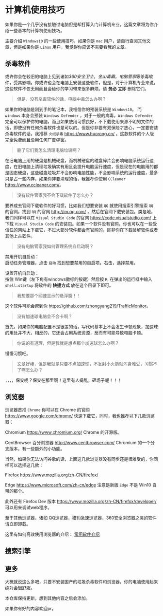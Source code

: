 # 计算机使用技巧

如果你是一个几乎没有接触过电脑但是却打算入门计算机专业，这篇文章将为你介绍一些基本的计算机使用技巧。

主要介绍 `Windows10` 的一些使用技巧，如果你是 `mac` 用户，请自行查阅其他文章，但是如果你是 `Linux` 用户，我觉得你应该不需要看我的文章。

## 杀毒软件

或许你会在较旧的电脑上见到诸如*360安全卫士*，*金山毒霸*，*电脑管家*等杀毒软件，受其影响，你或许也会在电脑上安装这些软件，但是，对于计算机专业来说，这些软件不仅无用而且会给你的学习带来很多麻烦。请 **务必** **立即** 删除它们。

> 但是，没有杀毒软件的话，电脑中毒怎么办啊？

如果你的电脑是刚到手的笔记本，我相信你的预装系统是 `Windows10`。 而 `windows` 本身会预装 `Windows Defender` ，对于一般的病毒，`Windows Defender` 完全可以保护你的电脑，而且如果使用习惯良好，不下载使用来源不明的文件的话，即使没有任何杀毒软件也是可以的。但是你非要有双保险才放心，一定要安装杀毒软件的话，我推荐 `火绒杀毒` <https://www.huorong.cn/> 。这款软件的个人版完全免费而且没用任何广告弹窗。

> 删了它们我怎么清理电脑垃圾啊？

在旧电脑上用的硬盘是机械硬盘，而机械硬盘的磁盘碎片会影响电脑系统运行速度，在旧电脑上清理垃圾确实有用且会提升电脑运行速度，但是现在的电脑用的都是固态硬盘，这些磁盘垃圾并不会影响电脑性能，不会影响系统的运行速度，最多只是占一些内存，如果你非要清理的话，我推荐你使用 `CCleaner` <https://www.ccleaner.com/>。

> 没有软件管家我不会下载软件了怎么办？

要养成去官网下载软件的好习惯，比如我们想要安装 `QQ` 就使用搜索引擎搜索 `QQ` 的官网，找到 `QQ` 的官网 <http://im.qq.com/> ，然后在官网下载安装包。类是地，我们同样可以在 `Visual Studio Code` 的官网 <https://code.visualstudio.com/> 上下载 `Visual Studio Code` 的安装包。如果一个软件没有官网，你也可以在一些受信任的网站上下载它，不过大部分软件都会有官网的，除非你在下载破解软件或者其他上古软件。

> 没有电脑管家我如何管理系统自启动啊？

禁用开机自启动：\
启动任务管理器，点击 `启动` 找到想要禁用的自启项，右击，选择禁用。

设置开机自启动：\
按住 Win键（左下角有windows徽标的按键）然后按 `R`, 在弹出的运行框中输入 `shell:startup` 将软件的 **快捷方式** 放在这个目录下即可。

> 我想要那个网速显示的悬浮窗！！

这个软件可能会帮到你 <https://github.com/zhongyang219/TrafficMonitor>。

> 没有加速球电脑会不会卡啊？

首先，如果你的电脑配置不是很差的话，写代码基本上不会发生卡顿现象，加速球的用处并不大，相反的，它还会占用系统资源，反而有可能导致电脑卡顿。

> 你说的有道理，但是我就是想点那个加速球怎么办啊？

慢慢习惯吧。

> 文章好棒，但是我就是只要不点加速球，不发射小火箭就浑身难受，习惯不了啊怎么办？

，，，，保安呢？保安在那里啊！这里有人捣乱，砸场子呢！！！

## 浏览器

浏览器首推 `Chrome` 你可以在 Chrome 的官网 <https://www.google.com/chrome/> 快速下载它，同时，我也推荐以下几款浏览器：

Chromium <https://www.chromium.org/> Chrome 的开源版。

CentBrowser 百分浏览器 <http://www.centbrowser.com/> Chromium 的一个分支版本，有一些额外的小功能。

当然，如果你无法访问谷歌的话，上面这几款浏览器没有同步还是很难受的，你同样可以选择这几款：

Firefox <https://www.mozilla.org/zh-CN/firefox/>

Edge <https://www.microsoft.com/zh-cn/edge> 注意是新版 `Edge` 不是 Win10 自带的那个。

此外还有 Firefox Dev 版本 <https://www.mozilla.org/zh-CN/firefox/developer/> 可以用来调试web程序。

至于其他浏览器，诸如 QQ浏览器，猎豹急速浏览器，360安全浏览器之类的软件请立即卸载。

这里有如何高效使用浏览器的介绍： [常用软件介绍](常用软件介绍.md)

## 搜索引擎

<!-- TODO -->

## 更多

大概就说这么多吧，只要不安装国产的垃圾杀毒软件和浏览器，你的电脑使用起来绝对会很舒服。

本仓库保持更新，想到其他内容之后会添加。

如果你有好的内容欢迎pr。
